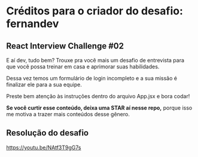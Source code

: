 # Créditos para o criador do desafio: fernandev

## React Interview Challenge #02

E aí dev, tudo bem? Trouxe pra você mais um desafio de entrevista para que você possa treinar em casa e aprimorar suas habilidades.

Dessa vez temos um formulário de login incompleto e a sua missão é finalizar ele para a sua equipe.

Preste bem atenção às instruções dentro do arquivo App.jsx e bora codar!

**Se você curtir esse conteúdo, deixa uma STAR aí nesse repo,** porque isso me motiva a trazer mais conteúdos desse gênero.

## Resolução do desafio

https://youtu.be/NAtf3T9gG7s
